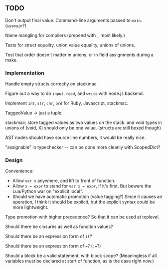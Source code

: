 TODO
----

Don't output final value.  Command-line arguments passed to `main`.  (`sysmain`?)

Name mangling for compilers (prepend with `_` most likely.)

Tests for struct equality, union value equality, unions of unions.

Test that order doesn't matter in unions, or in field assignments during a make.

### Implementation ###

Handle empty structs correctly on stackmac.

Figure out a way to do `input`, `read`, and `write` with node.js backend.

Implement `int`, `str`, `chr`, `ord` for Ruby, Javascript, stackmac.

TaggedValue -> just a tuple.

stackmac: store tagged values as two values on the stack.
and void types in unions of (void, X) should only be one value.
(structs are still boxed though)

AST nodes should have source line numbers, it would be really nice.

"assignable" in typechecker -- can be done more cleanly with ScopedDict?

### Design ###

Convenience:

*   Allow `var x` anywhere, and lift to front of function.
*   Allow `x = expr` to stand for `var x = expr`, if it's first.  But beware the
    Lua/Python war on "explicit local".
*   Should we have automatic promotion (value tagging?)
    Since it causes an operation, I think it should be explicit, but the
    explicit syntax could be more lightweight.

Type promotion with higher precedence?  So that it can be used at toplevel.

Should there be closures as well as function values?

Should there be an expression form of `if`?

Should there be an expression form of `=`?  (`:=`?)

Should a block be a valid statement, with block scope?  (Meaningless if
all variables must be declared at start of function, as is the case right now.)
